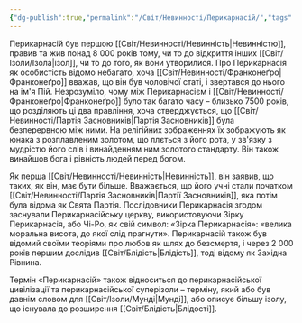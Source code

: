 ```yaml
---
{"dg-publish":true,"permalink":"/Світ/Невинності/Перикарнасій/","tags":["Невинності"]}
---
```


Перикарнасій був першою [[Світ/Невинності/Невинність\|Невинністю]], правив та жив понад 8 000 років тому, чи то до відкриття інших [[Світ/Ізоли/Ізола\|ізол]], чи то до того, як вони утворилися. Про Перикарнасія як особистість відомо небагато, хоча [[Світ/Невинності/Франконеґро\|Франконеґро]] вважав, що він був чоловічої статі, і звертався до нього на ім'я Пій. Незрозуміло, чому між Перикарнасієм і [[Світ/Невинності/Франконеґро\|Франконеґро]] було так багато часу – близько 7500 років, що розділяють ці два правління, хоча стверджується, що [[Світ/Невинності/Партія Засновників\|Партія Засновників]] була безперервною між ними. На релігійних зображеннях їх зображують як юнака з розплавленим золотом, що ллється з його рота, у зв'язку з мудрістю його слів і винайденням ним золотого стандарту. Він також винайшов бога і рівність людей перед богом.

Як перша [[Світ/Невинності/Невинність\|Невинність]], він заявив, що таких, як він, має бути більше. Вважається, що його учні стали початком [[Світ/Невинності/Партія Засновників\|Партії Засновників]], яка потім була відома як Свята Партія. Послідовники Перикарнасія згодом заснували Перикарнасійську церкву, використовуючи Зірку Перикарнасія, або Чі-Ро, як свій символ: «Зірка Перикарнасія»: «велика моральна висота, до якої слід прагнути». Перикарнасій також був відомий своїми теоріями про любов як шлях до безсмертя, і через 2 000 років першим дослідив [[Світ/Блідість\|Блідість]], тоді відому як Західна Рівнина.

Термін «Перикарнасій» також відноситься до перикарнасійської цивілізації та перикарнасійської суперізоли – терміну, який або був давнім словом для [[Світ/Ізоли/Мунді\|Мунді]], або описує більшу ізолу, що існувала до розширення [[Світ/Блідість\|Блідості]].